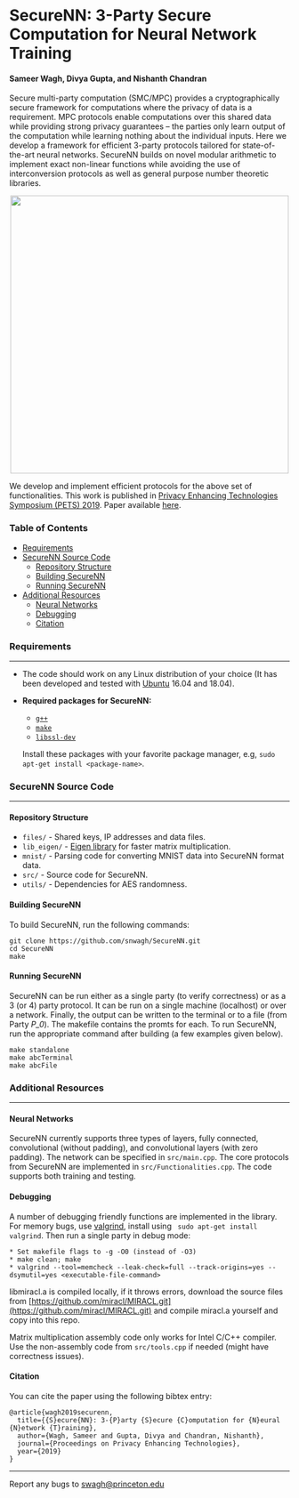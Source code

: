 # SecureNN: 3-Party Secure Computation for Neural Network Training

#### Sameer Wagh, Divya Gupta, and Nishanth Chandran

Secure multi-party computation (SMC/MPC) provides a cryptographically secure framework for computations where the privacy of data is a requirement. MPC protocols enable computations over this shared data while providing strong privacy guarantees – the parties only learn output of the computation while learning nothing about the individual inputs. Here we develop a framework for efficient 3-party protocols tailored for state-of-the-art neural networks. SecureNN builds on novel modular arithmetic to implement exact non-linear functions while avoiding the use of interconversion protocols as well as general purpose number theoretic libraries. 

<p align="center">
<img align="middle" src="https://snwagh.github.io/public/Images/flow.png" width="500" >
</p>

We develop and implement efficient protocols for the above set of functionalities. This work is published in [Privacy Enhancing Technologies Symposium (PETS) 2019](https://petsymposium.org/2019/). Paper available [here](http://snwagh.github.io/publications/).

### Table of Contents

- [Requirements](#requirements)
- [SecureNN Source Code](#securenn-source-code)
    - [Repository Structure](#repository-structure)
    - [Building SecureNN](#building-securenn)
    - [Running SecureNN](#running-securenn)
- [Additional Resources](#additional-resources)
    - [Neural Networks](#neural-networks)
    - [Debugging](#debugging)
    - [Citation](#citation)



### Requirements
---
* The code should work on any Linux distribution of your choice (It has been developed and tested with [Ubuntu](http://www.ubuntu.com/) 16.04 and 18.04).

* **Required packages for SecureNN:**
  * [`g++`](https://packages.debian.org/testing/g++)
  * [`make`](https://packages.debian.org/testing/make)
  * [`libssl-dev`](https://packages.debian.org/testing/libssl-dev)

  Install these packages with your favorite package manager, e.g, `sudo apt-get install <package-name>`.


### SecureNN Source Code
---

#### Repository Structure

* `files/`    - Shared keys, IP addresses and data files.
* `lib_eigen/`    - [Eigen library](http://eigen.tuxfamily.org/) for faster matrix multiplication.
* `mnist/`    - Parsing code for converting MNIST data into SecureNN format data.
* `src/`    - Source code for SecureNN.
* `utils/` - Dependencies for AES randomness.

#### Building SecureNN

To build SecureNN, run the following commands:

```
git clone https://github.com/snwagh/SecureNN.git
cd SecureNN
make
```

#### Running SecureNN

SecureNN can be run either as a single party (to verify correctness) or as a 3 (or 4) party protocol. It can be run on a single machine (localhost) or over a network. Finally, the output can be written to the terminal or to a file (from Party *P_0*). The makefile contains the promts for each. To run SecureNN, run the appropriate command after building (a few examples given below). 

```
make standalone
make abcTerminal
make abcFile
```



### Additional Resources
---
#### Neural Networks

SecureNN currently supports three types of layers, fully connected, convolutional (without padding), and convolutional layers (with zero padding). The network can be specified in `src/main.cpp`. The core protocols from SecureNN are implemented in `src/Functionalities.cpp`. The code supports both training and testing. 

#### Debugging

A number of debugging friendly functions are implemented in the library. For memory bugs, use [valgrind](http://www.valgrind.org), install using `
sudo apt-get install valgrind`. Then run a single party in debug mode:

```
* Set makefile flags to -g -O0 (instead of -O3)
* make clean; make
* valgrind --tool=memcheck --leak-check=full --track-origins=yes --dsymutil=yes <executable-file-command>
```

libmiracl.a is compiled locally, if it throws errors, download the source files from [https://github.com/miracl/MIRACL.git](https://github.com/miracl/MIRACL.git) and compile miracl.a yourself and copy into this repo.

Matrix multiplication assembly code only works for Intel C/C++ compiler. Use the non-assembly code from `src/tools.cpp` if needed (might have correctness issues).

#### Citation
You can cite the paper using the following bibtex entry:
```
@article{wagh2019securenn,
  title={{S}ecure{NN}: 3-{P}arty {S}ecure {C}omputation for {N}eural {N}etwork {T}raining},
  author={Wagh, Sameer and Gupta, Divya and Chandran, Nishanth},
  journal={Proceedings on Privacy Enhancing Technologies},
  year={2019}
}
```

---
Report any bugs to [swagh@princeton.edu](swagh@princeton.edu)
